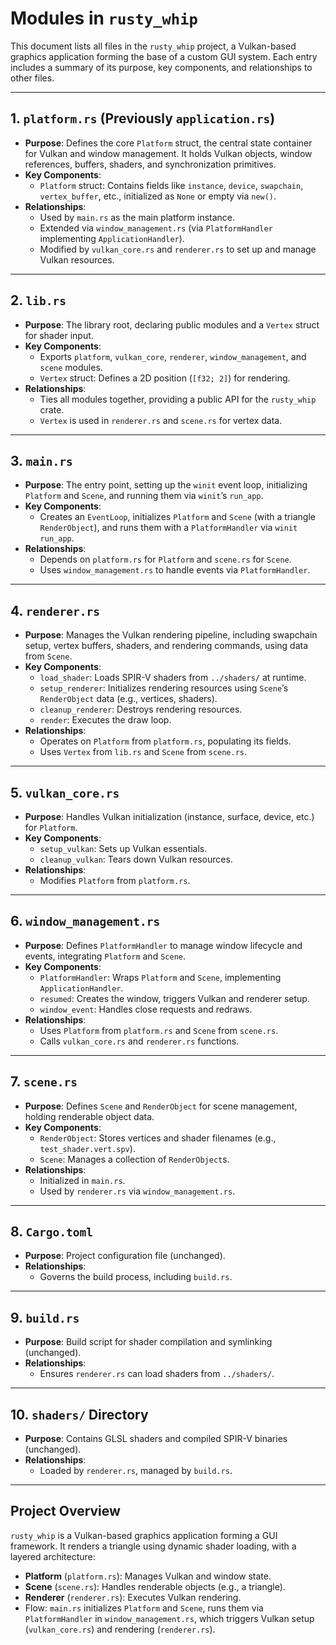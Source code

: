 # Modules in `rusty_whip`

This document lists all files in the `rusty_whip` project, a Vulkan-based graphics application forming the base of a custom GUI system. Each entry includes a summary of its purpose, key components, and relationships to other files.

---

## 1. `platform.rs` (Previously `application.rs`)
- **Purpose**: Defines the core `Platform` struct, the central state container for Vulkan and window management. It holds Vulkan objects, window references, buffers, shaders, and synchronization primitives.
- **Key Components**:
  - `Platform` struct: Contains fields like `instance`, `device`, `swapchain`, `vertex_buffer`, etc., initialized as `None` or empty via `new()`.
- **Relationships**:
  - Used by `main.rs` as the main platform instance.
  - Extended via `window_management.rs` (via `PlatformHandler` implementing `ApplicationHandler`).
  - Modified by `vulkan_core.rs` and `renderer.rs` to set up and manage Vulkan resources.

---

## 2. `lib.rs`
- **Purpose**: The library root, declaring public modules and a `Vertex` struct for shader input.
- **Key Components**:
  - Exports `platform`, `vulkan_core`, `renderer`, `window_management`, and `scene` modules.
  - `Vertex` struct: Defines a 2D position (`[f32; 2]`) for rendering.
- **Relationships**:
  - Ties all modules together, providing a public API for the `rusty_whip` crate.
  - `Vertex` is used in `renderer.rs` and `scene.rs` for vertex data.

---

## 3. `main.rs`
- **Purpose**: The entry point, setting up the `winit` event loop, initializing `Platform` and `Scene`, and running them via `winit`’s `run_app`.
- **Key Components**:
  - Creates an `EventLoop`, initializes `Platform` and `Scene` (with a triangle `RenderObject`), and runs them with a `PlatformHandler` via `winit run_app`.
- **Relationships**:
  - Depends on `platform.rs` for `Platform` and `scene.rs` for `Scene`.
  - Uses `window_management.rs` to handle events via `PlatformHandler`.

---

## 4. `renderer.rs`
- **Purpose**: Manages the Vulkan rendering pipeline, including swapchain setup, vertex buffers, shaders, and rendering commands, using data from `Scene`.
- **Key Components**:
  - `load_shader`: Loads SPIR-V shaders from `../shaders/` at runtime.
  - `setup_renderer`: Initializes rendering resources using `Scene`’s `RenderObject` data (e.g., vertices, shaders).
  - `cleanup_renderer`: Destroys rendering resources.
  - `render`: Executes the draw loop.
- **Relationships**:
  - Operates on `Platform` from `platform.rs`, populating its fields.
  - Uses `Vertex` from `lib.rs` and `Scene` from `scene.rs`.

---

## 5. `vulkan_core.rs`
- **Purpose**: Handles Vulkan initialization (instance, surface, device, etc.) for `Platform`.
- **Key Components**:
  - `setup_vulkan`: Sets up Vulkan essentials.
  - `cleanup_vulkan`: Tears down Vulkan resources.
- **Relationships**:
  - Modifies `Platform` from `platform.rs`.

---

## 6. `window_management.rs`
- **Purpose**: Defines `PlatformHandler` to manage window lifecycle and events, integrating `Platform` and `Scene`.
- **Key Components**:
  - `PlatformHandler`: Wraps `Platform` and `Scene`, implementing `ApplicationHandler`.
  - `resumed`: Creates the window, triggers Vulkan and renderer setup.
  - `window_event`: Handles close requests and redraws.
- **Relationships**:
  - Uses `Platform` from `platform.rs` and `Scene` from `scene.rs`.
  - Calls `vulkan_core.rs` and `renderer.rs` functions.

---

## 7. `scene.rs`
- **Purpose**: Defines `Scene` and `RenderObject` for scene management, holding renderable object data.
- **Key Components**:
  - `RenderObject`: Stores vertices and shader filenames (e.g., `test_shader.vert.spv`).
  - `Scene`: Manages a collection of `RenderObject`s.
- **Relationships**:
  - Initialized in `main.rs`.
  - Used by `renderer.rs` via `window_management.rs`.

---

## 8. `Cargo.toml`
- **Purpose**: Project configuration file (unchanged).
- **Relationships**:
  - Governs the build process, including `build.rs`.

---

## 9. `build.rs`
- **Purpose**: Build script for shader compilation and symlinking (unchanged).
- **Relationships**:
  - Ensures `renderer.rs` can load shaders from `../shaders/`.

---

## 10. `shaders/` Directory
- **Purpose**: Contains GLSL shaders and compiled SPIR-V binaries (unchanged).
- **Relationships**:
  - Loaded by `renderer.rs`, managed by `build.rs`.

---

## Project Overview
`rusty_whip` is a Vulkan-based graphics application forming a GUI framework. It renders a triangle using dynamic shader loading, with a layered architecture:
- **Platform** (`platform.rs`): Manages Vulkan and window state.
- **Scene** (`scene.rs`): Handles renderable objects (e.g., a triangle).
- **Renderer** (`renderer.rs`): Executes Vulkan rendering.
- Flow: `main.rs` initializes `Platform` and `Scene`, runs them via `PlatformHandler` in `window_management.rs`, which triggers Vulkan setup (`vulkan_core.rs`) and rendering (`renderer.rs`).